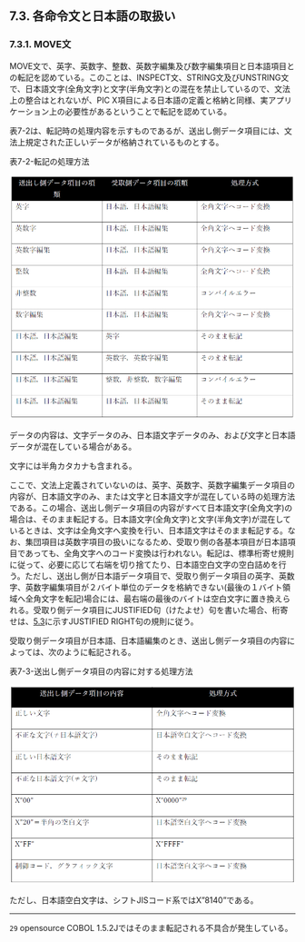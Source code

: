 ## 7.3. 各命令文と日本語の取扱い

### 7.3.1. MOVE文

MOVE文で、英字、英数字、整数、英数字編集及び数字編集項目と日本語項目との転記を認めている。このことは、INSPECT文、STRING文及びUNSTRING文で、日本語文字(全角文字)と文字(半角文字)との混在を禁止しているので、文法上の整合はとれないが、PIC X項目による日本語の定義と格納と同様、実アプリケーション上の必要性があるということで転記を認めている。

表7-2は、転記時の処理内容を示すものであるが、送出し側データ項目には、文法上規定された正しいデータが格納されているものとする。

表7-2-転記の処理方法

![alt text](Image/7-2.png)

データの内容は、文字データのみ、日本語文字データのみ、および文字と日本語データが混在している場合がある。

文字には半角カタカナも含まれる。

ここで、文法上定義されていないのは、英字、英数字、英数字編集データ項目の内容が、日本語文字のみ、または文字と日本語文字が混在している時の処理方法である。この場合、送出し側データ項目の内容がすべて日本語文字(全角文字)の場合は、そのまま転記する。日本語文字(全角文字)と文字(半角文字)が混在しているときは、文字は全角文字へ変換を行い、日本語文字はそのまま転記する。なお、集団項目は英数字項目の扱いになるため、受取り側の各基本項目が日本語項目であっても、全角文字へのコード変換は行われない。転記は、標準桁寄せ規則に従って、必要に応じて右端を切り捨てたり、日本語空白文字の空白詰めを行う。ただし、送出し側が日本語データ項目で、受取り側データ項目の英字、英数字、英数字編集項目が２バイト単位のデータを格納できない(最後の１バイト領域へ全角文字を転記)場合には、最右端の最後のバイトは空白文字に置き換えられる。受取り側データ項目にJUSTIFIED句（けたよせ）句を書いた場合、桁寄せは、[5.3](5-3.md)に示すJUSTIFIED RIGHT句の規則に従う。

受取り側データ項目が日本語、日本語編集のとき、送出し側データ項目の内容によっては、次のように転記される。

表7-3-送出し側データ項目の内容に対する処理方法

![alt text](Image/7-3.png)

ただし、日本語空白文字は、シフトJISコード系ではX”8140”である。

---
`29` opensource COBOL 1.5.2Jではそのまま転記される不具合が発生している。
